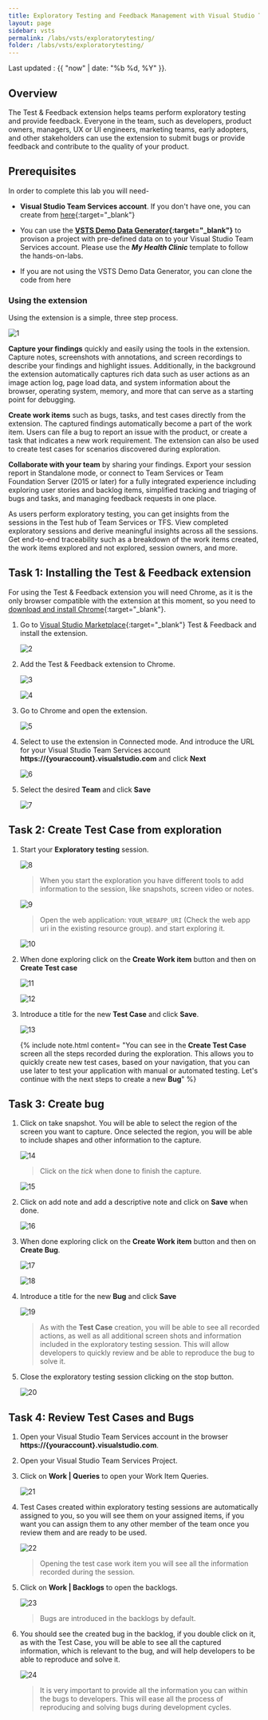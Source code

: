 ```yaml
---
title: Exploratory Testing and Feedback Management with Visual Studio Team Services
layout: page
sidebar: vsts
permalink: /labs/vsts/exploratorytesting/
folder: /labs/vsts/exploratorytesting/
---
```


Last updated : {{ "now" | date: "%b %d, %Y" }}.

## Overview

The Test & Feedback extension helps teams perform exploratory testing and provide feedback. Everyone in the team, such as developers, product owners, managers, UX or UI engineers, marketing teams, early adopters, and other stakeholders can use the extension to submit bugs or provide feedback and contribute to the quality of your product.

## Prerequisites

In order to complete this lab you will need-

- **Visual Studio Team Services account**. If you don't have one, you can create from [here](https://www.visualstudio.com/team-services){:target="_blank"}

- You can use the **[VSTS Demo Data Generator](http://azuredevopsdemogenerator.azurewebsites.net){:target="_blank"}** to provison a project with pre-defined data on to your Visual Studio Team Services account. Please use the ***My Health Clinic*** template to follow the hands-on-labs.

- If you are not using the VSTS Demo Data Generator, you can clone the code from here

### Using the extension

Using the extension is a simple, three step process.

![1](images/1.png)

**Capture your findings** quickly and easily using the tools in the extension. Capture notes, screenshots with annotations, and screen recordings to describe your findings and highlight issues. Additionally, in the background the extension automatically captures rich data such as user actions as an image action log, page load data, and system information about the browser, operating system, memory, and more that can serve as a starting point for debugging.

**Create work items** such as bugs, tasks, and test cases directly from the extension. The captured findings automatically become a part of the work item. Users can file a bug to report an issue with the product, or create a task that indicates a new work requirement. The extension can also be used to create test cases for scenarios discovered during exploration.

**Collaborate with your team** by sharing your findings. Export your session report in Standalone mode, or connect to Team Services or Team Foundation Server (2015 or later) for a fully integrated experience including exploring user stories and backlog items, simplified tracking and triaging of bugs and tasks, and managing feedback requests in one place.

As users perform exploratory testing, you can get insights from the sessions in the Test hub of Team Services or TFS. View completed exploratory sessions and derive meaningful insights across all the sessions. Get end-to-end traceability such as a breakdown of the work items created, the work items explored and not explored, session owners, and more.

## Task 1: Installing the Test & Feedback extension

For using the Test & Feedback extension you will need Chrome, as it is the only browser compatible with the extension at this moment, so you need to [download and install Chrome](https://www.google.com/chrome/browser/desktop/){:target="_blank"}.

1. Go to [Visual Studio Marketplace](https://marketplace.visualstudio.com/items?itemName=ms.vss-exploratorytesting-web/){:target="_blank"} Test & Feedback and install the extension.

    ![2](images/2.png)

1. Add the Test & Feedback extension to Chrome.

    ![3](images/3.png)

    ![4](images/4.png)

1. Go to Chrome and open the extension.

    ![5](images/5.png)

1. Select to use the extension in Connected mode. And introduce the URL for your Visual Studio Team Services account **https://{youraccount}.visualstudio.com** and click **Next**

    ![6](images/6.jpg)

1. Select the desired **Team** and click **Save**

    ![7](images/7.jpg)

## Task 2: Create Test Case from exploration

1. Start your **Exploratory testing** session.

    ![8](images/8.png)

    >When you start the exploration you have different tools to add information to the session, like snapshots, screen video or notes.

    ![9](images/9.png)

    > Open the web application: `YOUR_WEBAPP_URI` (Check the web app uri in the existing resource group). and start exploring it.

    ![10](images/10.png)

1. When done exploring click on the **Create Work item** button and then on **Create Test case**

    ![11](images/11.jpg)

    ![12](images/12.jpg)

1. Introduce a title for the new **Test Case** and click **Save**.

    ![13](images/13.jpg)

    {% include note.html content= "You can see in the **Create Test Case** screen all the steps recorded during the exploration. This allows you to quickly create new test cases, based on your navigation, that you can use later to test your application with manual or automated testing. Let's continue with the next steps to create a new **Bug**" %}

## Task 3: Create bug

1. Click on take snapshot. You will be able to select the region of the screen you want to capture. Once selected the region, you will be able to include shapes and other information to the capture.

   ![14](images/14.jpg)

   > Click on the *tick* when done to finish the capture.

   ![15](images/15.jpg)

1. Click on add note and add a descriptive note and click on **Save** when done.

    ![16](images/16.jpg)

1. When done exploring click on the **Create Work item** button and then on **Create Bug**.

    ![17](images/17.jpg)

    ![18](images/18.jpg)

1. Introduce a title for the new **Bug** and click **Save**

    ![19](images/19.jpg)

    > As with the **Test Case** creation, you will be able to see all recorded actions, as well as all additional screen shots and information included in the exploratory testing session. This will allow developers to quickly review and be able to reproduce the bug to solve it.

1. Close the exploratory testing session clicking on the stop button.

    ![20](images/20.jpg)

## Task 4: Review Test Cases and Bugs

1. Open your Visual Studio Team Services account in the browser  **https://{youraccount}.visualstudio.com**.

1. Open your Visual Studio Team Services Project.

1. Click on **Work \| Queries** to open your Work Item Queries.

    ![21](images/21.jpg)

1. Test Cases created within exploratory testing sessions are automatically assigned to you, so you will see them on your assigned items, if you want you can assign them to any other member of the team once you review them and are ready to be used.

    ![22](images/22.jpg)

    > Opening the test case work item you will see all the information recorded during the session.

1. Click on **Work \| Backlogs** to open the backlogs.

    ![23](images/23.jpg)

    > Bugs are introduced in the backlogs by default.

1. You should see the created bug in the backlog, if you double click on it, as with the Test Case, you will be able to see all the captured information, which is relevant to the bug, and will help developers to be able to reproduce and solve it.

    ![24](images/24.jpg)

    > It is very important to provide all the information you can within the bugs to developers. This will ease all the process of reproducing and solving bugs during development cycles.
